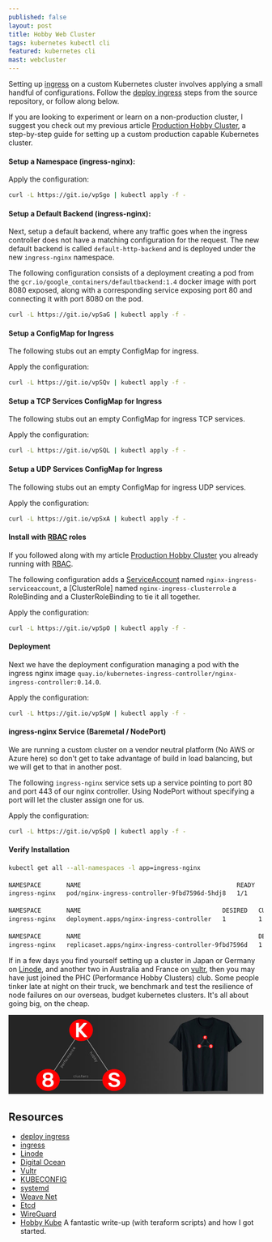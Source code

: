 ```yaml
---
published: false
layout: post
title: Hobby Web Cluster
tags: kubernetes kubectl cli
featured: kubernetes cli
mast: webcluster
---
```


Setting up [ingress] on a custom Kubernetes cluster involves applying a small handful of configurations. Follow the [deploy ingress] steps from the source repository, or follow along below.

If you are looking to experiment or learn on a non-production cluster, I suggest you check out my previous article [Production Hobby Cluster](/hobby-cluster/), a step-by-step guide for setting up a custom production capable Kubernetes cluster.

#### Setup a Namespace (ingress-nginx):
<script src="https://gist.github.com/cjimti/51ffb8c8e9595137cf8776900de1d484.js"></script>

Apply the configuration:

```bash
curl -L https://git.io/vpSgo | kubectl apply -f -
```

#### Setup a Default Backend (ingress-nginx):

Next, setup a default backend, where any traffic goes when the ingress controller does not have a matching configuration for the request. The new default backend is called `default-http-backend` and is deployed under the new `ingress-nginx` namespace.

The following configuration consists of a deployment creating a pod from the `gcr.io/google_containers/defaultbackend:1.4` docker image with port 8080 exposed, along with a corresponding service exposing port 80 and connecting it with port 8080 on the pod.

<script src="https://gist.github.com/cjimti/14593af14725dfd86314091196bce2f1.js"></script>


```bash
curl -L https://git.io/vpSaG | kubectl apply -f -
```

#### Setup a ConfigMap for Ingress

The following stubs out an empty ConfigMap for ingress.

<script src="https://gist.github.com/cjimti/cdfb2b7ba7ce9b26d9741eed843e8fb0.js"></script>

Apply the configuration:

```bash
curl -L https://git.io/vpSQv | kubectl apply -f -
```

#### Setup a TCP Services ConfigMap for Ingress

The following stubs out an empty ConfigMap for ingress TCP services.

<script src="https://gist.github.com/cjimti/d2aa74284684b2ffe8570dae1b80b460.js"></script>

Apply the configuration:

```bash
curl -L https://git.io/vpSQL | kubectl apply -f -
```

#### Setup a UDP Services ConfigMap for Ingress

The following stubs out an empty ConfigMap for ingress UDP services.

<script src="https://gist.github.com/cjimti/cdfb2b7ba7ce9b26d9741eed843e8fb0.js"></script>

Apply the configuration:

```bash
curl -L https://git.io/vpSxA | kubectl apply -f -
```

#### Install with [RBAC] roles

If you followed along with my article [Production Hobby Cluster] you already running with [RBAC].

The following configuration adds a [ServiceAccount] named `nginx-ingress-serviceaccount`, a [ClusterRole] named `nginx-ingress-clusterrole` a RoleBinding and a ClusterRoleBinding to tie it all together.

<script src="https://gist.github.com/cjimti/957c550dab0bbbdd7b5efb765b8240a7.js"></script>

Apply the configuration:

```bash
curl -L https://git.io/vpSpO | kubectl apply -f -
```

#### Deployment

Next we have the deployment configuration managing a pod with the ingress nginx image `quay.io/kubernetes-ingress-controller/nginx-ingress-controller:0.14.0`.

<script src="https://gist.github.com/cjimti/e3dde45167d407aba96375044570b426.js"></script>

Apply the configuration:

```bash
curl -L https://git.io/vpSpW | kubectl apply -f -
```

#### ingress-nginx Service (Baremetal / NodePort)

We are running a custom cluster on a vendor neutral platform (No AWS or Azure here) so don't get to take advantage of build in load balancing, but we will get to that in another post.

The following `ingress-nginx` service sets up a service pointing to port 80 and port 443 of our nginx controller. Using NodePort without specifying a port will let the cluster assign one for us.

<script src="https://gist.github.com/cjimti/c49921ff714153ed7367769fb9d89670.js"></script>

Apply the configuration:

```bash
curl -L https://git.io/vpSpQ | kubectl apply -f -
```

#### Verify Installation

```bash
kubectl get all --all-namespaces -l app=ingress-nginx

NAMESPACE       NAME                                           READY     STATUS    RESTARTS   AGE
ingress-nginx   pod/nginx-ingress-controller-9fbd7596d-5hdj8   1/1       Running   0          35m

NAMESPACE       NAME                                       DESIRED   CURRENT   UP-TO-DATE   AVAILABLE   AGE
ingress-nginx   deployment.apps/nginx-ingress-controller   1         1         1            1           35m

NAMESPACE       NAME                                                 DESIRED   CURRENT   READY     AGE
ingress-nginx   replicaset.apps/nginx-ingress-controller-9fbd7596d   1         1         1         35m
```




If in a few days you find yourself setting up a cluster in Japan or Germany on [Linode], and another two in Australia and France on [vultr], then you may have just joined the PHC (Performance Hobby Clusters) club. Some people tinker late at night on their truck, we benchmark and test the resilience of node failures on our overseas, budget kubernetes clusters. It's all about going big, on the cheap.

[![k8s performance hobby clusters](https://github.com/cjimti/mk/raw/master/images/content/k8s-tshirt-banner.jpg)](https://amzn.to/2wzP4mg)




## Resources

- [deploy ingress]
- [ingress]
- [Linode]
- [Digital Ocean]
- [Vultr]
- [KUBECONFIG]
- [systemd]
- [Weave Net]
- [Etcd]
- [WireGuard]
- [Hobby Kube] A fantastic write-up (with teraform scripts) and how I got started.

[ServiceAccount]: https://kubernetes.io/docs/admin/service-accounts-admin/
[RBAC]: https://github.com/kubernetes/ingress-nginx/blob/master/docs/deploy/rbac.md
[Production Hobby Cluster]: /hobby-cluster/
[deploy ingress]: https://github.com/kubernetes/ingress-nginx/blob/master/docs/deploy/index.md
[ingress]: https://github.com/kubernetes/ingress-nginx
[Linode]: https://www.linode.com/?r=848a6b0b21dc8edd33124f05ec8f99207ccddfde
[Digital Ocean]: https://m.do.co/c/97b733e7eba4
[vultr]: https://www.vultr.com/?ref=7418713
[KUBECONFIG]: https://kubernetes.io/docs/concepts/configuration/organize-cluster-access-kubeconfig/
[systemd]: https://wiki.ubuntu.com/systemd
[WireGuard]: https://www.wireguard.io/
[Weave Net]: https://www.weave.works/oss/net/
[Etcd]: https://coreos.com/etcd/docs/latest/getting-started-with-etcd.html
[Hobby Kube]: https://github.com/hobby-kube/guide
